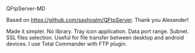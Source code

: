 QFtpServer-MD

Based on https://github.com/sashoalm/QFtpServer.
Thank you Alexander!

Made it simpler. No library. Tray icon application. Data port range. Subnet. SSL files selection.
Useful for file transfer between desktop and android devices. I use Total Commander with FTP plugin.

